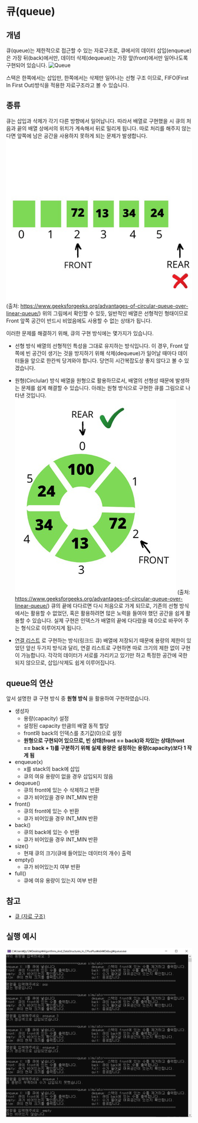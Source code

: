 # 큐(queue)
## 개념
큐(queue)는 제한적으로 접근할 수 있는 자료구조로, 큐에서의 데이터 삽입(enqueue)은 가장 뒤(back)에서만, 데이터 삭제(dequeue)는 가장 앞(front)에서만 일어나도록 구현되어 있습니다.
![Queue](https://upload.wikimedia.org/wikipedia/commons/5/52/Data_Queue.svg)

스택은 한쪽에서는 삽입만, 한쪽에서는 삭제만 일어나는 선형 구조 이므로, FIFO(First In First Out)방식을 적용한 자료구조라고 볼 수 있습니다.

## 종류
 큐는 삽입과 삭제가 각기 다른 방향에서 일어납니다. 따라서 배열로 구현했을 시 큐의 처음과 끝의 배열 상에서의 위치가 계속해서 뒤로 밀리게 됩니다. 따로 처리를 해주지 않는다면 앞쪽에 남은 공간을 사용하지 못하게 되는 문제가 발생합니다.
 ![linear queue](https://github.com/jiy12345/Algorithms_And_DataStructures_In_CPlusPlus/blob/master/Image%20for%20description/linear%20queue.jpeg)
 (출처: https://www.geeksforgeeks.org/advantages-of-circular-queue-over-linear-queue/)
 위의 그림에서 확인할 수 있듯, 일반적인 배열은 선형적인 형태이므로 Front 앞쪽 공간이 반드시 비었음에도 사용할 수 없는 상태가 됩니다.
 
 이러한 문제를 해결하기 위해, 큐의 구현 방식에는 몇가지가 있습니다.
 
 
- 선형 방식
배열의 선형적인 특성을 그대로 유지하는 방식입니다. 이 경우, Front 앞쪽에 빈 공간이 생기는 것을 방지하기 위해 삭제(dequeue)가 일어날 때마다 데이터들을 앞으로 한칸씩 당겨와야 합니다. 당연히 시간복잡도상 좋지 않다고 볼 수 있겠습니다.

- 원형(Circlular) 방식
배열을 원형으로 활용하므로서, 배열의 선형성 때문에 발생하는 문제를 쉽게 해결할 수 있습니다. 아래는 원형 방식으로 구현한 큐를 그림으로 나타낸 것입니다.
 ![circular queue](https://github.com/jiy12345/Algorithms_And_DataStructures_In_CPlusPlus/blob/master/Image%20for%20description/circular%20queue.jpeg)
 (출처: https://www.geeksforgeeks.org/advantages-of-circular-queue-over-linear-queue/)
큐의 끝에 다다르면 다시 처음으로 가게 되므로, 기존의 선형 방식에서는 활용할 수 없었던, 혹은 활용하려면 많은 노력을 들여야 했던 공간을 쉽게 활용할 수 있습니다.
실제 구현은 인덱스가 배열의 끝에 다다랐을 때 0으로 바꾸어 주는 형식으로 이루어지게 됩니다.

- [연결 리스트](https://ko.wikipedia.org/wiki/%EC%97%B0%EA%B2%B0_%EB%A6%AC%EC%8A%A4%ED%8A%B8) 로 구현하는 방식(링크드 큐)
배열에 저장되기 때문에 용량의 제한이 있었던 앞선 두가지 방식과 달리, 연결 리스트로 구현하면 따로 크기의 제한 없이 구현이 가능합니다. 각각의 데이터가 서로를 가리키고 있기만 하고 특정한 공간에 국한되지 않으므로, 삽입/삭제도 쉽게 이루어집니다.

## queue의 연산
앞서 설명한 큐 구현 방식 중 __원형 방식__ 을 활용하여 구현하였습니다.
- 생성자
    - 용량(capacity) 설정
    - 설정된 capacity 만큼의 배열 동적 할당
    - front와 back의 인덱스를 초기값(0)으로 설정
    - __원형으로 구현되어 있으므로, 빈 상태(front == back)와 차있는 상태(front == back + 1)를 구분하기 위해 실제 용량은 설정하는 용량(capacity)보다 1 작게 됨__ 
- enqueue(x)
    - x를 stack의 back에 삽입
    - 큐의 여유 용량이 없을 경우 삽입되지 않음
- dequeue()
    - 큐의 front에 있는 수 삭제하고 반환
    - 큐가 비어있을 경우 INT_MIN 반환
- front()
    - 큐의 front에 있는 수 반환
    - 큐가 비어있을 경우 INT_MIN 반환
- back()
    - 큐의 back에 있는 수 반환
    - 큐가 비어있을 경우 INT_MIN 반환
- size()
    - 현재 큐의 크기(큐에 들어있는 데이터의 개수) 출력
- empty()
    - 큐가 비어있는지 여부 반환
- full()
    - 큐에 여유 용량이 있는지 여부 반환

## 참고
* [큐 (자료 구조)](https://ko.wikipedia.org/wiki/%ED%81%90_(%EC%9E%90%EB%A3%8C_%EA%B5%AC%EC%A1%B0))

## 실행 예시
![queue test](https://github.com/jiy12345/Algorithms_And_DataStructures_In_CPlusPlus/blob/master/result%20images/queue%20test.png)
